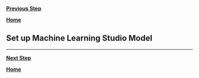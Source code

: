 [**Previous Step**](lab6-stream-data.md)

[**Home**](../README.md)

## Set up Machine Learning Studio Model

***

[**Next Step**](lab8-connect-machine-learning-studio.md)

[**Home**](../README.md)